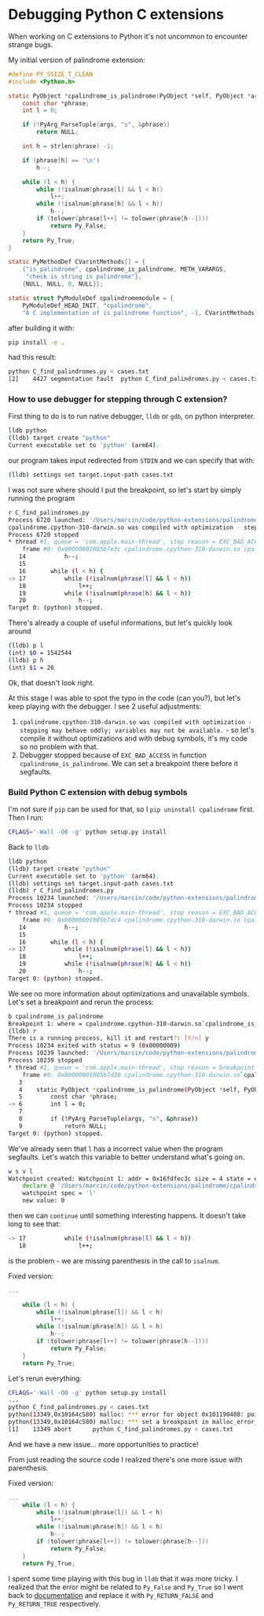 # Debugging Python C extensions

When working on C extensions to Python it's not uncommon to encounter strange bugs. 

My initial version of palindrome extension:

```C
#define PY_SSIZE_T_CLEAN
#include <Python.h>

static PyObject *cpalindrome_is_palindrome(PyObject *self, PyObject *args) {
    const char *phrase;
    int l = 0;

    if (!PyArg_ParseTuple(args, "s", &phrase))
        return NULL;

    int h = strlen(phrase) -1;

    if (phrase[h] == '\n')
        h--;

    while (l < h) {
        while (!isalnum(phrase[l] && l < h))
            l++;
        while (!isalnum(phrase[h] && l < h))
            h--;
        if (tolower(phrase[l++] != tolower(phrase[h--])))
            return Py_False;
    }
    return Py_True;
}

static PyMethodDef CVarintMethods[] = {
    {"is_palindrome", cpalindrome_is_palindrome, METH_VARARGS, 
     "check is string is palindrome"},
    {NULL, NULL, 0, NULL}};

static struct PyModuleDef cpalindromemodule = {
    PyModuleDef_HEAD_INIT, "cpalindrome",
    "A C implementation of is_palindrome function", -1, CVarintMethods};
```
after building it with:

```bash
pip install -e .
```

had this result:

```bash
python C_find_palindromes.py < cases.txt                                               
[2]    4427 segmentation fault  python C_find_palindromes.py < cases.txt
```

### How to use debugger for stepping through C extension?

First thing to do is to run native debugger, `lldb` or `gdb`, on python interpreter.
```bash
lldb python
(lldb) target create "python"
Current executable set to 'python' (arm64).
```

our program takes input redirected from `STDIN` and we can specify that with:

```bash
(lldb) settings set target.input-path cases.txt
```

I was not sure where should I put the breakpoint, so let's start by simply running the program


```bash
r C_find_palindromes.py 
Process 6720 launched: '/Users/marcin/code/python-extensions/palindrome/.venv/bin/python' (arm64)
cpalindrome.cpython-310-darwin.so was compiled with optimization - stepping may behave oddly; variables may not be available.
Process 6720 stopped
* thread #1, queue = 'com.apple.main-thread', stop reason = EXC_BAD_ACCESS (code=1, address=0x101200000)
    frame #0: 0x00000001005b7e3c cpalindrome.cpython-310-darwin.so`cpalindrome_is_palindrome(self=<unavailable>, args=<unavailable>) at cpalindromemodule.c:17:17 [opt]
   14  	        h--;
   15  	
   16  	    while (l < h) {
-> 17  	        while (!isalnum(phrase[l] && l < h))
   18  	            l++;
   19  	        while (!isalnum(phrase[h] && l < h))
   20  	            h--;
Target 0: (python) stopped.
```

There's already a couple of useful informations, but let's quickly look around

```bash
(lldb) p l
(int) $0 = 1542544
(lldb) p h
(int) $1 = 26
```

Ok, that doesn't look right.

At this stage I was able to spot the typo in the code (can you?), but let's keep playing with the debugger. I see 2 useful adjustments:
1. `cpalindrome.cpython-310-darwin.so was compiled with optimization - stepping may behave oddly; variables may not be available.` - so let's compile it without optimizations and with debug symbols, it's my code so no problem with that.
2. Debugger stopped because of `EXC_BAD_ACCESS` in function `cpalindrome_is_palindrome`. We can set a breakpoint there before it segfaults.

### Build Python C extension with debug symbols

I'm not sure if `pip` can be used for that, so I `pip uninstall cpalindrome` first.
Then I run:

```bash
CFLAGS='-Wall -O0 -g' python setup.py install
```

Back to `lldb`

```bash
lldb python                                                                    
(lldb) target create "python"
Current executable set to 'python' (arm64).
(lldb) settings set target.input-path cases.txt
(lldb) r C_find_palindromes.py 
Process 10234 launched: '/Users/marcin/code/python-extensions/palindrome/.venv/bin/python' (arm64)
Process 10234 stopped
* thread #1, queue = 'com.apple.main-thread', stop reason = EXC_BAD_ACCESS (code=1, address=0x101b00000)
    frame #0: 0x00000001005b7dc4 cpalindrome.cpython-310-darwin.so`cpalindrome_is_palindrome(self=0x0000000101987d80, args=0x0000000101926560) at cpalindromemodule.c:17:17
   14  	        h--;
   15  	
   16  	    while (l < h) {
-> 17  	        while (!isalnum(phrase[l] && l < h))
   18  	            l++;
   19  	        while (!isalnum(phrase[h] && l < h))
   20  	            h--;
Target 0: (python) stopped.
```

We see no more information about optimizations and unavailable symbols. Let's set a breakpoint and rerun the process:

```bash
b cpalindrome_is_palindrome
Breakpoint 1: where = cpalindrome.cpython-310-darwin.so`cpalindrome_is_palindrome + 20 at cpalindromemodule.c:6:9, address = 0x00000001005b7d38
(lldb) r
There is a running process, kill it and restart?: [Y/n] y
Process 10234 exited with status = 9 (0x00000009) 
Process 10239 launched: '/Users/marcin/code/python-extensions/palindrome/.venv/bin/python' (arm64)
Process 10239 stopped
* thread #1, queue = 'com.apple.main-thread', stop reason = breakpoint 1.1
    frame #0: 0x00000001005b7d38 cpalindrome.cpython-310-darwin.so`cpalindrome_is_palindrome(self=0x0000000101087d80, args=0x0000000101026560) at cpalindromemodule.c:6:9
   3   	
   4   	static PyObject *cpalindrome_is_palindrome(PyObject *self, PyObject *args) {
   5   	    const char *phrase;
-> 6   	    int l = 0;
   7   	
   8   	    if (!PyArg_ParseTuple(args, "s", &phrase))
   9   	        return NULL;
Target 0: (python) stopped.
```

We've already seen that `l` has a incorrect value when the program segfaults. Let's watch this variable to better understand what's going on.

```bash
w s v l
Watchpoint created: Watchpoint 1: addr = 0x16fdfec3c size = 4 state = enabled type = w
    declare @ '/Users/marcin/code/python-extensions/palindrome/cpalindromemodule.c:6'
    watchpoint spec = 'l'
    new value: 0
```
then we can `continue` until something interesting happens. It doesn't take long to see that:
```bash
-> 17  	        while (!isalnum(phrase[l] && l < h))
   18  	            l++;
```
is the problem - we are missing parenthesis in the call to `isalnum`.

Fixed version:

```C
...

    while (l < h) {
        while (!isalnum(phrase[l]) && l < h)
            l++;
        while (!isalnum(phrase[h]) && l < h)
            h--;
        if (tolower(phrase[l++] != tolower(phrase[h--])))
            return Py_False;
    }
    return Py_True;
```

Let's rerun everything:

```bash
CFLAGS='-Wall -O0 -g' python setup.py install
...
python C_find_palindromes.py < cases.txt                                       
python(13349,0x10164c580) malloc: *** error for object 0x101190408: pointer being freed was not allocated
python(13349,0x10164c580) malloc: *** set a breakpoint in malloc_error_break to debug
[1]    13349 abort      python C_find_palindromes.py < cases.txt
```
And we have a new issue... more opportunities to practice!

From just reading the source code I realized there's one more issue with parenthesis.

Fixed version:

```C
...
    while (l < h) {
        while (!isalnum(phrase[l]) && l < h)
            l++;
        while (!isalnum(phrase[h]) && l < h)
            h--;
        if (tolower(phrase[l++]) != tolower(phrase[h--]))
            return Py_False;
    }
    return Py_True;
```

I spent some time playing with this bug in `lldb` that it was more tricky. I realized that the error might be related to `Py_False` and `Py_True` so I went back to [documentation](https://docs.python.org/3/c-api/bool.html) and replace it with `Py_RETURN_FALSE` and `Py_RETURN_TRUE` respectively.
